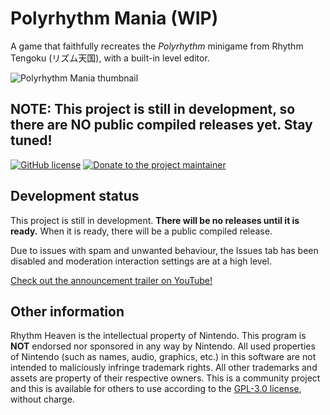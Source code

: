 # Polyrhythm Mania (WIP)
A game that faithfully recreates the *Polyrhythm* minigame from Rhythm Tengoku (リズム天国), with a 
built-in level editor.

![Polyrhythm Mania thumbnail](https://cdn.discordapp.com/attachments/306231796369195020/851931738271121428/6cf14200-c863-11eb-84d4-4778b68f36b9.png)

## NOTE: This project is still in development, so there are NO public compiled releases yet. Stay tuned!

[![GitHub license](https://img.shields.io/github/license/chrislo27/PolyrhythmMania.svg)](https://github.com/chrislo27/PolyrhythmMania/blob/dev/LICENSE.txt)
[![Donate to the project maintainer](https://img.shields.io/badge/Donate-PayPal-blue.svg?logo=paypal)](https://www.paypal.com/donate?hosted_button_id=9JLGHKZNWLLQ8)

## Development status
This project is still in development. **There will be no releases until it is ready.** When it is ready, there will be a public compiled release. 

Due to issues with spam and unwanted behaviour, the Issues tab has been disabled and moderation interaction settings are at a high level.

[Check out the announcement trailer on YouTube!](https://www.youtube.com/watch?v=A3ZUBIy_MAQ)



## Other information
Rhythm Heaven is the intellectual property of Nintendo.
This program is **NOT** endorsed nor sponsored in any way by Nintendo.
All used properties of Nintendo (such as names, audio, graphics, etc.) in this software are not intended to maliciously infringe trademark rights.
All other trademarks and assets are property of their respective owners.
This is a community project and this is available for others to use
according to the [GPL-3.0 license](LICENSE), without charge.
